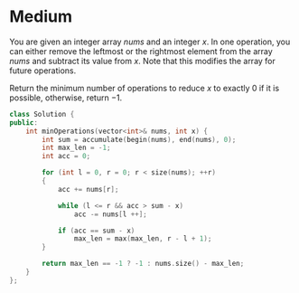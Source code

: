 # Medium

You are given an integer array $nums$ and an integer $x$. In one operation, you can either remove the leftmost or the rightmost element from the array $nums$ and subtract its value from $x$. Note that this modifies the array for future operations.

Return the minimum number of operations to reduce $x$ to exactly $0$ if it is possible, otherwise, return $-1$.

```cpp
class Solution {
public:
    int minOperations(vector<int>& nums, int x) {
        int sum = accumulate(begin(nums), end(nums), 0);
        int max_len = -1;
        int acc = 0;

        for (int l = 0, r = 0; r < size(nums); ++r)
        {
            acc += nums[r];

            while (l <= r && acc > sum - x)
                acc -= nums[l ++];

            if (acc == sum - x)
                max_len = max(max_len, r - l + 1);
        }

        return max_len == -1 ? -1 : nums.size() - max_len;
    }
};
```
